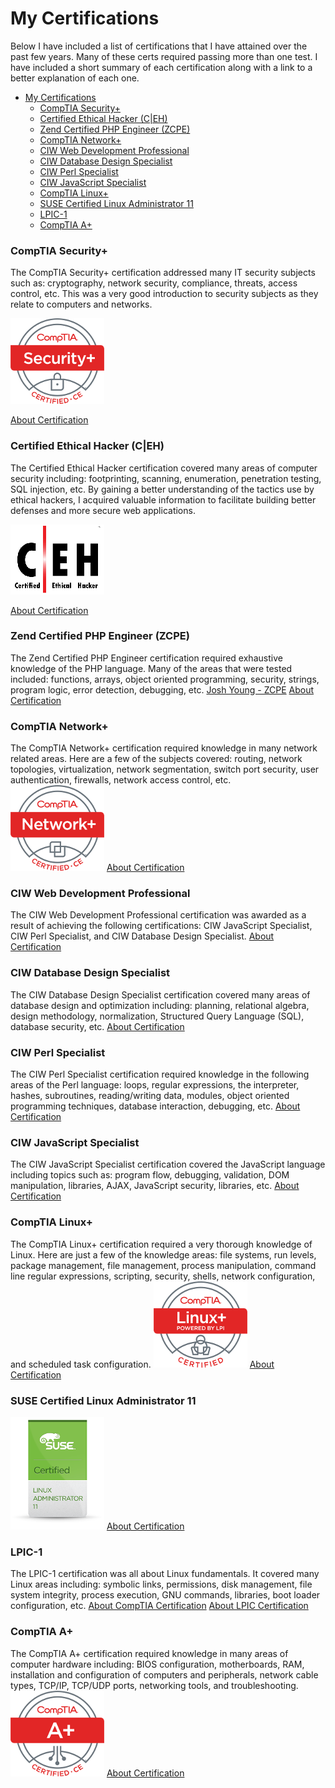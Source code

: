 # My Certifications

Below I have included a list of certifications that I have attained over the past few years.
Many of these certs required passing more than one test. I have included a short summary of each certification along with a link to a better explanation of each one.

- [My Certifications](#my-certifications)
    - [CompTIA Security+](#comptia-security)
    - [Certified Ethical Hacker (C|EH)](#certified-ethical-hacker-ceh)
    - [Zend Certified PHP Engineer (ZCPE)](#zend-certified-php-engineer-zcpe)
    - [CompTIA Network+](#comptia-network)
    - [CIW Web Development Professional](#ciw-web-development-professional)
    - [CIW Database Design Specialist](#ciw-database-design-specialist)
    - [CIW Perl Specialist](#ciw-perl-specialist)
    - [CIW JavaScript Specialist](#ciw-javascript-specialist)
    - [CompTIA Linux+](#comptia-linux)
    - [SUSE Certified Linux Administrator 11](#suse-certified-linux-administrator-11)
    - [LPIC-1](#lpic-1)
    - [CompTIA A+](#comptia-a)

### <a name='security'></a>CompTIA Security+

The CompTIA Security+ certification addressed many IT security subjects such as: cryptography, network security, compliance, threats, access control, etc. This was a very good introduction to security subjects as they relate to computers and networks.

![Security Plus Logo](../images/certs/resized/SecurityPlus_Logo_Certified_CE.png)

[About Certification](https://certification.comptia.org/certifications/security)

### <a name='ceh'></a>Certified Ethical Hacker (C|EH)
The Certified Ethical Hacker certification covered many areas of computer security including: footprinting, scanning, enumeration, penetration testing, SQL injection, etc. By gaining a better understanding of the tactics use by ethical hackers, I acquired valuable information to facilitate building better defenses and more secure web applications.

![CEH Logo](../images/certs/changed_format/CEH_logo.png)

[About Certification](https://www.eccouncil.org/Certification/certified-ethical-hacker)

### <a name='pce'></a>Zend Certified PHP Engineer (ZCPE)
The Zend Certified PHP Engineer certification required exhaustive knowledge of the PHP language. Many of the areas that were tested included: functions, arrays, object oriented programming, security, strings, program logic, error detection, debugging, etc.
[Josh Young - ZCPE](https://www.zend.com/en/yellow-pages/ZEND024785)
[About Certification](https://www.zend.com/en/services/certification/php-certification)

### <a name='network'></a>CompTIA Network+
The CompTIA Network+ certification required knowledge in many network related areas. Here are a few of the subjects covered: routing, network topologies, virtualization, network segmentation, switch port security, user authentication, firewalls, network access control, etc.
![Network Plus Logo](../images/certs/resized/NetworkPlus_Logo_Certified_CE.png)
[About Certification](https://certification.comptia.org/certifications/network)

### <a name='professional'></a>CIW Web Development Professional
The CIW Web Development Professional certification was awarded as a result of achieving the following certifications: CIW JavaScript Specialist, CIW Perl Specialist, and CIW Database Design Specialist.
[About Certification](http://www.ciwcertified.com/certifications/Web_Development_Series/development.php)

### <a name='database'></a>CIW Database Design Specialist
The CIW Database Design Specialist certification covered many areas of database design and optimization including: planning, relational algebra, design methodology, normalization, Structured Query Language (SQL), database security, etc.
[About Certification](http://www.ciwcertified.com/Certifications/Web_Development_Series/database_design.php)

### <a name='perl'></a>CIW Perl Specialist
The CIW Perl Specialist certification required knowledge in the following areas of the Perl language: loops, regular expressions, the interpreter, hashes, subroutines, reading/writing data, modules, object oriented programming techniques, database interaction, debugging, etc.
[About Certification](http://www.ciwcertified.com/Certifications/Web_Development_Series/perl.php)

### <a name='javascript'></a>CIW JavaScript Specialist
The CIW JavaScript Specialist certification covered the JavaScript language
including topics such as: program flow, debugging, validation, DOM manipulation, libraries, AJAX, JavaScript security, libraries, etc.
[About Certification](http://www.ciwcertified.com/Certifications/Web_Development_Series/javascript.php)

### <a name='linux'></a>CompTIA Linux+
The CompTIA Linux+ certification required a very thorough knowledge of Linux. Here are just a few of the knowledge areas: file systems, run levels, package management, file management, process manipulation, command line regular expressions, scripting, security, shells, network configuration, and scheduled task configuration.
![Linux Plus Logo](../images/certs/resized/LinuxPlus_Logo_Certified.png)
[About Certification](https://certification.comptia.org/certifications/linux)

### <a name='suse'></a>SUSE Certified Linux Administrator 11
![SUSE Logo](../images/certs/resized/cert_linux_admin_11.png)
[About Certification](https://training.suse.com/certification/sca-linux)

### <a name='lpci'></a>LPIC-1
The LPIC-1 certification was all about Linux fundamentals. It covered many Linux areas including: symbolic links, permissions, disk management, file system integrity, process execution, GNU commands, libraries, boot loader configuration, etc.
[About CompTIA Certification](https://certification.comptia.org/certifications/linux)
[About LPIC Certification](https://www.lpi.org/certification/get-certified-lpi/lpic-1-linux-server-professional)

### <a name='aplus'></a>CompTIA A+
The CompTIA A+ certification required knowledge in many areas of computer hardware including: BIOS configuration, motherboards, RAM, installation and configuration of computers and peripherals, network cable types, TCP/IP, TCP/UDP ports, networking tools, and troubleshooting.
![A Plus Logo](../images/certs/resized/Aplus_Logo_Certified_CE.png)
[About Certification](https://certification.comptia.org/certifications/a)
